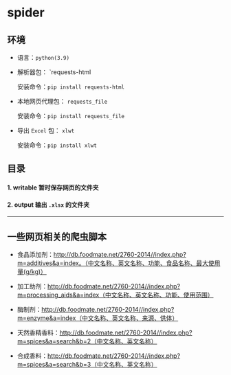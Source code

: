 # spider

## 环境
- 语言：`python(3.9)`
- 解析器包： `requests-html

  安装命令：`pip install requests-html`

- 本地网页代理包： `requests_file`

  安装命令：`pip install requests_file`

- 导出 `Excel` 包： `xlwt`

  安装命令：`pip install xlwt`

## 目录
#### 1. writable 暂时保存网页的文件夹
#### 2. output 输出 `.xlsx` 的文件夹

---
## 一些网页相关的爬虫脚本

- 食品添加剂：http://db.foodmate.net/2760-2014//index.php?m=additives&a=index。（中文名称、英文名称、功能、食品名称、最大使用量(g/kg)）

- 加工助剂：http://db.foodmate.net/2760-2014//index.php?m=processing_aids&a=index（中文名称、英文名称、功能、使用范围）

- 酶制剂：http://db.foodmate.net/2760-2014//index.php?m=enzyme&a=index（中文名称、英文名称、来源、供体）

- 天然香精香料：http://db.foodmate.net/2760-2014//index.php?m=spices&a=search&b=2（中文名称、英文名称）

- 合成香料：http://db.foodmate.net/2760-2014//index.php?m=spices&a=search&b=3（中文名称、英文名称）